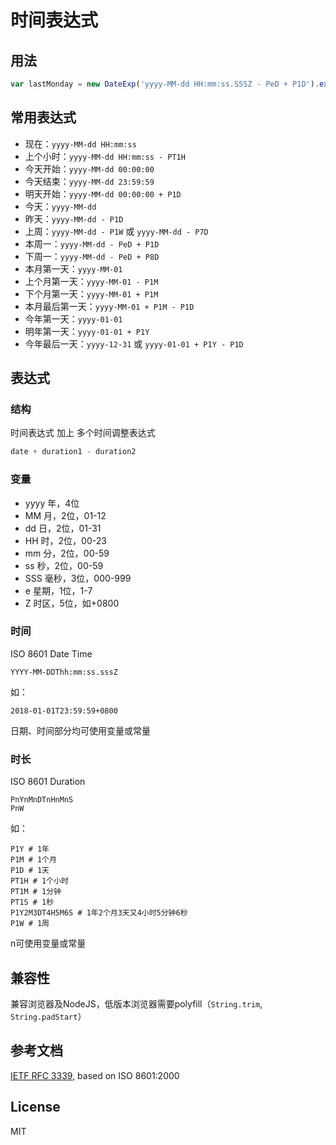 # 时间表达式

## 用法
```javascript
var lastMonday = new DateExp('yyyy-MM-dd HH:mm:ss.SSSZ - PeD + P1D').exec();
```

## 常用表达式
* 现在：```yyyy-MM-dd HH:mm:ss```
* 上个小时：```yyyy-MM-dd HH:mm:ss - PT1H```
* 今天开始：```yyyy-MM-dd 00:00:00```
* 今天结束：```yyyy-MM-dd 23:59:59```
* 明天开始：```yyyy-MM-dd 00:00:00 + P1D```
* 今天：```yyyy-MM-dd```
* 昨天：```yyyy-MM-dd - P1D```
* 上周：```yyyy-MM-dd - P1W``` 或 ```yyyy-MM-dd - P7D```
* 本周一：```yyyy-MM-dd - PeD + P1D```
* 下周一：```yyyy-MM-dd - PeD + P8D```
* 本月第一天：```yyyy-MM-01```
* 上个月第一天：```yyyy-MM-01 - P1M```
* 下个月第一天：```yyyy-MM-01 + P1M```
* 本月最后第一天：```yyyy-MM-01 + P1M - P1D```
* 今年第一天：```yyyy-01-01```
* 明年第一天：```yyyy-01-01 + P1Y```
* 今年最后一天：```yyyy-12-31``` 或 ```yyyy-01-01 + P1Y - P1D```


## 表达式

### 结构
时间表达式 加上 多个时间调整表达式
```javascript
date + duration1 - duration2
```

### 变量
* yyyy 年，4位
* MM 月，2位，01-12
* dd 日，2位，01-31
* HH 时，2位，00-23
* mm 分，2位，00-59
* ss 秒，2位，00-59
* SSS 毫秒，3位，000-999
* e 星期，1位，1-7
* Z 时区，5位，如+0800

### 时间
ISO 8601 Date Time
```
YYYY-MM-DDThh:mm:ss.sssZ
```
如：
```
2018-01-01T23:59:59+0800
```
日期、时间部分均可使用变量或常量

### 时长
ISO 8601 Duration
```
PnYnMnDTnHnMnS
PnW
```
如：
```
P1Y # 1年
P1M # 1个月
P1D # 1天
PT1H # 1个小时
PT1M # 1分钟
PT1S # 1秒
P1Y2M3DT4H5M6S # 1年2个月3天又4小时5分钟6秒
P1W # 1周
```
n可使用变量或常量


## 兼容性
兼容浏览器及NodeJS，低版本浏览器需要polyfill（```String.trim```, ```String.padStart```）


## 参考文档
[IETF RFC 3339](https://tools.ietf.org/html/rfc3339), based on ISO 8601:2000


## License
MIT